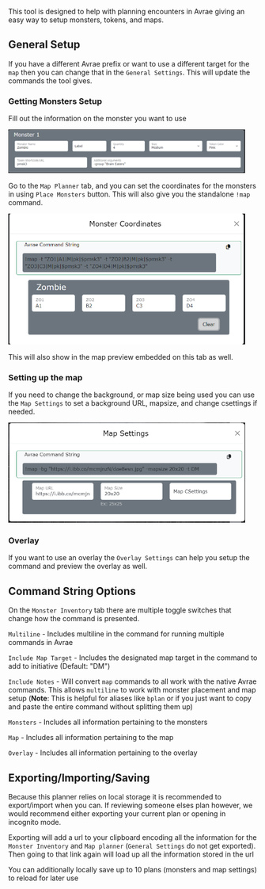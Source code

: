 This tool is designed to help with planning encounters in Avrae giving an easy way to setup monsters, tokens, and maps.  

## General Setup
If you have a different Avrae prefix or want to use a different target for the `map` then you can change that in the `General Settings`. This will update the commands the tool gives.

### Getting Monsters Setup
Fill out the information on the monster you want to use 

<img src="/static/images/Avrae Combat Planner/monster.png" alt="Monster Information" width="95%"/>  
  

Go to the `Map Planner` tab, and you can set the coordinates for the monsters in using `Place Monsters` button. This will also give you the standalone `!map` command.  

<img src="/static/images/Avrae Combat Planner/coordinates.png" alt="Monster Coordinates" width="95%"/>  
  
This will also show in the map preview embedded on this tab as well. 

### Setting up the map
If you need to change the background, or map size being used you can use the `Map Settings` to set a background URL, mapsize, and change csettings if needed.  

<img src="/static/images/Avrae Combat Planner/mapsettings.png" alt="Map Settings" width="95%"/>

### Overlay
If you want to use an overlay the `Overlay Settings` can help you setup the command and preview the overlay as well. 

## Command String Options
On the `Monster Inventory` tab there are multiple toggle switches that change how the command is presented. 

`Multiline` - Includes multiline in the command for running multiple commands in Avrae  

`Include Map Target` - Includes the designated map target in the command to add to initiative (Default: "DM")  

`Include Notes` - Will convert `map` commands to all work with the native Avrae commands. This allows `multiline` to work with monster placement and map setup (**Note**: This is helpful for aliases like `bplan` or if you just want to copy and paste the entire command without splitting them up)  

`Monsters` - Includes all information pertaining to the monsters  

`Map` - Includes all information pertaining to the map  

`Overlay` - Includes all information pertaining to the overlay  


## Exporting/Importing/Saving
Because this planner relies on local storage it is recommended to export/import when you can. If reviewing someone elses plan however, we would recommend either exporting your current plan or opening in incognito mode.

Exporting will add a url to your clipboard encoding all the information for the `Monster Inventory` and `Map planner` (`General Settings` do not get exported). Then going to that link again will load up all the information stored in the url

You can additionally locally save up to 10 plans (monsters and map settings) to reload for later use